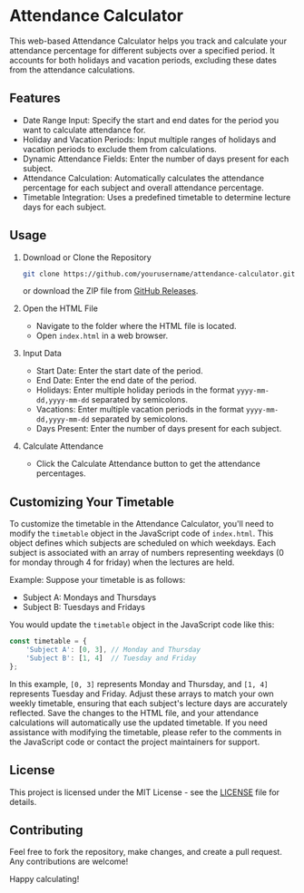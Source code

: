 
# Attendance Calculator

This web-based Attendance Calculator helps you track and calculate your attendance percentage for different subjects over a specified period.
It accounts for both holidays and vacation periods, excluding these dates from the attendance calculations.

## Features

- Date Range Input: Specify the start and end dates for the period you want to calculate attendance for.
- Holiday and Vacation Periods: Input multiple ranges of holidays and vacation periods to exclude them from calculations.
- Dynamic Attendance Fields: Enter the number of days present for each subject.
- Attendance Calculation: Automatically calculates the attendance percentage for each subject and overall attendance percentage.
- Timetable Integration: Uses a predefined timetable to determine lecture days for each subject.

## Usage

1. Download or Clone the Repository
   ```bash
   git clone https://github.com/yourusername/attendance-calculator.git
   ```
   or download the ZIP file from [GitHub Releases](https://github.com/yourusername/attendance-calculator/releases).

2. Open the HTML File
   - Navigate to the folder where the HTML file is located.
   - Open `index.html` in a web browser.

3. Input Data
   - Start Date: Enter the start date of the period.
   - End Date: Enter the end date of the period.
   - Holidays: Enter multiple holiday periods in the format `yyyy-mm-dd,yyyy-mm-dd` separated by semicolons.
   - Vacations: Enter multiple vacation periods in the format `yyyy-mm-dd,yyyy-mm-dd` separated by semicolons.
   - Days Present: Enter the number of days present for each subject.

4. Calculate Attendance
   - Click the Calculate Attendance button to get the attendance percentages.

## Customizing Your Timetable

To customize the timetable in the Attendance Calculator, you'll need to modify the `timetable` object in the JavaScript code of `index.html`. This object defines which subjects are scheduled on which weekdays. Each subject is associated with an array of numbers representing weekdays (0 for monday through 4 for friday) when the lectures are held.

Example: Suppose your timetable is as follows:
- Subject A: Mondays and Thursdays
- Subject B: Tuesdays and Fridays

You would update the `timetable` object in the JavaScript code like this:

```javascript
const timetable = {
    'Subject A': [0, 3], // Monday and Thursday
    'Subject B': [1, 4]  // Tuesday and Friday
};
```

In this example, `[0, 3]` represents Monday and Thursday, and `[1, 4]` represents Tuesday and Friday. Adjust these arrays to match your own weekly timetable, ensuring that each subject's lecture days are accurately reflected. Save the changes to the HTML file, and your attendance calculations will automatically use the updated timetable. If you need assistance with modifying the timetable, please refer to the comments in the JavaScript code or contact the project maintainers for support.

## License

This project is licensed under the MIT License - see the [LICENSE](LICENSE) file for details.

## Contributing

Feel free to fork the repository, make changes, and create a pull request. Any contributions are welcome!

Happy calculating!
```
